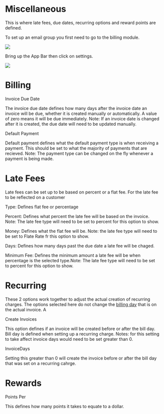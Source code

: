 # Miscellaneous

This is where late fees, due dates, recurring options and reward points are defined.

To set up an email group you first need to go to the billing module.

![](https://wiselibrary.blob.core.windows.net/docs/Windows/Billing_MainMenu.jpg)


Bring up the App Bar then click on settings.

![](https://wiselibrary.blob.core.windows.net/docs/Windows/BillingSettings.png)


# Billing

 Invoice Due Date
  
The invoice due date defines how many days after the invoice date an invoice will be due, whether it is created  manually or automatically. A value of zero means it will be due immediately. Note: If an invoice date is changed after it is created, the due date will need to be updated manually.

 Default Payment
  
Default payment defines what the default payment type is when receiving a payment. This should be set to what the majority of payments that are recieved. Note: The payment type can be changed on the fly whenever a payment is being made.

# Late Fees

Late fees can be set up to be based on percent or a flat fee. For the late fee to be reflected on a customer 

Type: Defines flat fee or percentage

Percent: Defines what percent the late fee will be based on the invoice. Note: The late fee type will need to be set to percent for this option to show.

Money: Defines what the flat fee will be. Note: the late fee type will need to be set to Flate Rate fr this option to show.

Days: Defines how many days past the due date a late fee will be chaged.

Minimum Fee: Defines the minimum amount a late fee will be when percentage is the selected type.Note: The late fee type will need to be set to percent for this option to show.

# Recurring

These 2 options work together to adjust the actual creation of recurring charges. The options selected here do not change the [billing day](https://docs.wisesoftwareinc.com/enterprise/billing/settings/charges#recurring-group) that is on the actual invoice. A

Create Invoices
  
This option defines if an invoice will be created before or after the bill day. Bill day is defined when setting up a recurring charge. Notes: for this setting to take affect invoice days would need to be set greater than 0. 
  
 InvoiceDays

Setting this greater than 0 will create the invoice before or after the bill day that was set on a recurring cahrge.

#  Rewards

Points Per

This defines how many points it takes to equate to a dollar.
